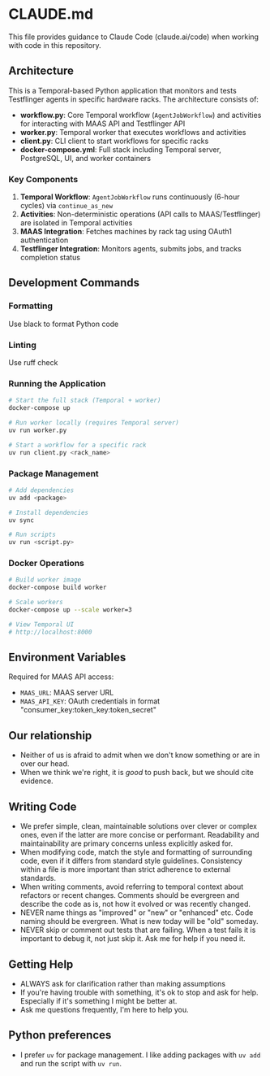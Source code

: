 # CLAUDE.md

This file provides guidance to Claude Code (claude.ai/code) when working with code in this repository.

## Architecture

This is a Temporal-based Python application that monitors and tests Testflinger agents in specific hardware racks. The architecture consists of:

- **workflow.py**: Core Temporal workflow (`AgentJobWorkflow`) and activities for interacting with MAAS API and Testflinger API
- **worker.py**: Temporal worker that executes workflows and activities 
- **client.py**: CLI client to start workflows for specific racks
- **docker-compose.yml**: Full stack including Temporal server, PostgreSQL, UI, and worker containers

### Key Components

1. **Temporal Workflow**: `AgentJobWorkflow` runs continuously (6-hour cycles) via `continue_as_new`
2. **Activities**: Non-deterministic operations (API calls to MAAS/Testflinger) are isolated in Temporal activities
3. **MAAS Integration**: Fetches machines by rack tag using OAuth1 authentication
4. **Testflinger Integration**: Monitors agents, submits jobs, and tracks completion status

## Development Commands

### Formatting

Use black to format Python code

### Linting

Use ruff check

### Running the Application

```bash
# Start the full stack (Temporal + worker)
docker-compose up

# Run worker locally (requires Temporal server)
uv run worker.py

# Start a workflow for a specific rack
uv run client.py <rack_name>
```

### Package Management

```bash
# Add dependencies
uv add <package>

# Install dependencies
uv sync

# Run scripts
uv run <script.py>
```

### Docker Operations

```bash
# Build worker image
docker-compose build worker

# Scale workers
docker-compose up --scale worker=3

# View Temporal UI
# http://localhost:8000
```

## Environment Variables

Required for MAAS API access:
- `MAAS_URL`: MAAS server URL
- `MAAS_API_KEY`: OAuth credentials in format "consumer_key:token_key:token_secret"

## Our relationship

- Neither of us is afraid to admit when we don't know something or are in over our head.
- When we think we're right, it is *good* to push back, but we should cite evidence.

## Writing Code

- We prefer simple, clean, maintainable solutions over clever or complex ones, even if the latter are more concise or performant. Readability and maintainability are primary concerns unless explicitly asked for.
- When modifying code, match the style and formatting of surrounding code, even if it differs from standard style guidelines. Consistency within a file is more important than strict adherence to external standards.
- When writing comments, avoid referring to temporal context about refactors or recent changes. Comments should be evergreen and describe the code as is, not how it evolved or was recently changed.
- NEVER name things as "improved" or "new" or "enhanced" etc. Code naming should be evergreen. What is new today will be "old" someday.
- NEVER skip or comment out tests that are failing. When a test fails it is important to debug it, not just skip it. Ask me for help if you need it.

## Getting Help

- ALWAYS ask for clarification rather than making assumptions
- If you're having trouble with something, it's ok to stop and ask for help. Especially if it's something I might be better at.
- Ask me questions frequently, I'm here to help you.

## Python preferences

- I prefer `uv` for package management. I like adding packages with `uv add` and run the script with `uv run`.
